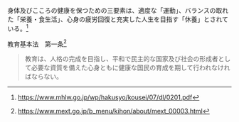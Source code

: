 身体及びこころの健康を保つための三要素は、適度な「運動」、バランスの取れた「栄養・食生活」、心身の疲労回復と充実した人生を目指す「休養」とされている。[^1]

教育基本法　第一条[^2]
> 教育は、人格の完成を目指し、平和で民主的な国家及び社会の形成者として必要な資質を備えた心身ともに健康な国民の育成を期して行われなければならない。

[^1]: https://www.mhlw.go.jp/wp/hakusyo/kousei/07/dl/0201.pdf
[^2]: https://www.mext.go.jp/b_menu/kihon/about/mext_00003.html
